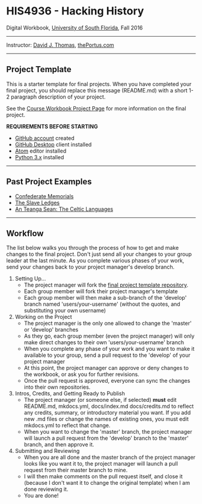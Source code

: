 # HIS4936 - Hacking History
Digital Workbook, [University of South Florida](http://www.usf.edu/), Fall 2016

---

Instructor: [David J. Thomas](mailto::davidjthomas@usf.edu), [thePortus.com](http://thePortus.com/)

---

## Project Template

This is a starter template for final projects. When you have completed your final project, you should replace this message (README.md) with a short 1-2 paragraph description of your project.

See the [Course Workbook Project Page](https://hacking-history.readthedocs.io/project) for more information on the final project.

**REQUIREMENTS BEFORE STARTING**
+ [GitHub account](https://github.com) created
+ [GitHub Desktop](https://desktop.github.com) client installed
+ [Atom](https://atom.io) editor installed
+ [Python 3.x](https://www.python.org/) installed

---

## Past Project Examples

* [Confederate Memorials](http://confederate-memorials-project.readthedocs.io/)
* [The Slave Ledges](http://slave-ledger.readthedocs.io/en/latest/)
* [An Teanga Sean: The Celtic Languages](http://an-teanga-sean-the-celtic-languages.readthedocs.io/)

---

## Workflow

The list below walks you through the process of how to get and make changes to the final project. Don't just send all your changes to your group leader at the last minute. As you complete various phases of your work, send your changes back to your project manager's develop branch.

1. Setting Up...
    * The project manager will fork the [final project template repository](https://github.com/usf-portal/his4936-dh1-project-template).
    * Each group member will fork their project manager's template
    * Each group member will then make a sub-branch of the 'develop' branch named 'users/your-username' (without the quotes, and substituting your own username)
2. Working on the Project
    * The project manager is the only one allowed to change the 'master' or 'develop' branches
    * As they go, each group member (even the project manager) will only make direct changes to their own 'users/your-username' branch
    * When you complete any phase of your work and you want to make it available to your group, send a pull request to the 'develop' of your project manager
    * At this point, the project manager can approve or deny changes to the workbook, or ask you for further revisions.
    * Once the pull request is approved, everyone can sync the changes into their own repositories.
3. Intros, Credits, and Getting Ready to Publish
    * The project manager (or someone else, if selected) **must** edit README.md, mkdocs.yml, docs/index.md docs/credits.md to reflect any credits, summary, or introductory material you want. If you add new .md files or change the names of existing ones, you must edit mkdocs.yml to reflect that change.
    * When you want to change the 'master' branch, the project manager will launch a pull request from the 'develop' branch to the 'master' branch, and then approve it.
3. Submitting and Reviewing
    * When you are all done and the master branch of the project manager looks like you want it to, the project manager will launch a pull request from their master branch to mine.
    * I will then make comments on the pull request itself, and close it (because I don't want it to change the original template) when I am done reviewing it.
    * You are done!
